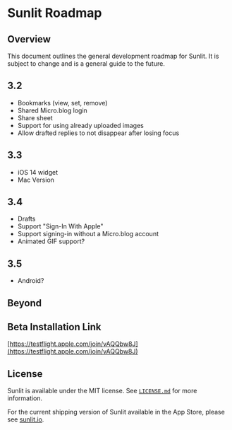 # Sunlit Roadmap

## Overview
This document outlines the general development roadmap for Sunlit. It is subject to change and is a general guide to the future.

## 3.2
- Bookmarks (view, set, remove)
- Shared Micro.blog login
- Share sheet
- Support for using already uploaded images
- Allow drafted replies to not disappear after losing focus

## 3.3
- iOS 14 widget
- Mac Version

## 3.4
- Drafts
- Support "Sign-In With Apple"
- Support signing-in without a Micro.blog account
- Animated GIF support?

## 3.5
- Android?

## Beyond


## Beta Installation Link
[https://testflight.apple.com/join/vAQQbw8J](https://testflight.apple.com/join/vAQQbw8J)

## License
Sunlit is available under the MIT license. See [`LICENSE.md`](https://github.com/microdotblog/sunlit/blob/develop/LICENSE.md) for more information.

For the current shipping version of Sunlit available in the App Store, please see [sunlit.io](https://sunlit.io/).

